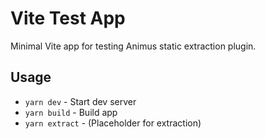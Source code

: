 # Vite Test App

Minimal Vite app for testing Animus static extraction plugin.

## Usage
- `yarn dev` - Start dev server
- `yarn build` - Build app
- `yarn extract` - (Placeholder for extraction)